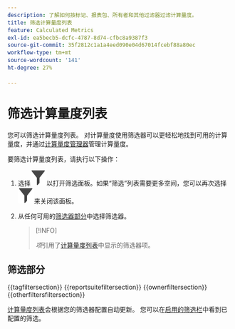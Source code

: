 ```yaml
---
description: 了解如何按标记、报表包、所有者和其他过滤器过滤计算量度。
title: 筛选计算量度列表
feature: Calculated Metrics
exl-id: ea5becb5-dcfc-4787-8d74-cfbc8a9387f3
source-git-commit: 35f2812c1a1a4eed090e04d67014fcebf88a80ec
workflow-type: tm+mt
source-wordcount: '141'
ht-degree: 27%

---
```


# 筛选计算量度列表

您可以筛选计算量度列表。 对计算量度使用筛选器可以更轻松地找到可用的计算量度，并通过[计算量度管理器](cm-manager.md)管理计算量度。


要筛选计算量度列表，请执行以下操作：

1. 选择![Filter](/help/assets/icons/Filter.svg)以打开筛选面板。如果“筛选”列表需要更多空间，您可以再次选择![Filter](/help/assets/icons/Filter.svg)来关闭该面板。
1. 从任何可用的[筛选器部分](#filter-sections)中选择筛选器。

   >[!INFO]
   >
   >*项*&#x200B;引用了[计算量度列表](cm-manager.md#filters-list)中显示的筛选器项。
   > 

## 筛选部分

{{tagfiltersection}}
{{reportsuitefiltersection}}
{{ownerfiltersection}}
{{otherfiltersfiltersection}}


[计算量度列表](cm-manager.md#filters-list)会根据您的筛选器配置自动更新。 您可以在[启用的筛选栏](cm-manager.md#active-filter-bar)中看到已配置的筛选。



<!--
# Filter calculated metrics

Filter by tags, owners, and other filters (Show All, Mine, Shared With me, Favorites, and Approved.)

Filtering makes it easier to search for calculated metrics in the segment rail.

1. In Adobe Analytics, select the **[!UICONTROL Components]** tab, then select **[!UICONTROL Calculated metrics]**. 

1. In the Calculated metrics manager, click the **[!UICONTROL Filters]** icon:  ![](https://spectrum.adobe.com/static/icons/workflow_18/Smock_Filter_18_N.svg)

   ![](assets/filtering.png)

1. The following filters are available:

   |  Filter Name  | Description  |
   |---|---|
   |  Tags  |Lets you filter on calculated metrics with specific [tags](/help/components/c-calcmetrics/c-workflow/cm-workflow/cm-tagging.md). The Tags column is shown by default.  |
   |  Owners  | Lets you filter calculated metrics by owner.  |
   | Report suite | Lets you filter calculated metrics by report suite. |
   |  Other Filters > Show All  | **(Admin only)** Shows all calculated metrics, their owner, and the last date they were modified.  |
   |  Other Filters > Mine  | Shows all calculated metrics that you own.  |
   |  Other Filters > Shared with me  |Shows all calculated metrics that others [shared](/help/components/c-calcmetrics/c-workflow/cm-workflow/cm-sharing.md) with you.  |
   |  Other Filters > Favorites  |Shows all calculated metrics you marked as [Favorites](/help/components/segmentation/segmentation-workflow/t-seg-favorite.md).  |
   |  Other Filters > Approved  |Shows all officially [approved](/help/components/c-calcmetrics/c-workflow/cm-workflow/cm-approving.md) calculated metrics.  |
   |  Search calculated metrics  | Lets you search for calculated metrics by name.  |

   -->
